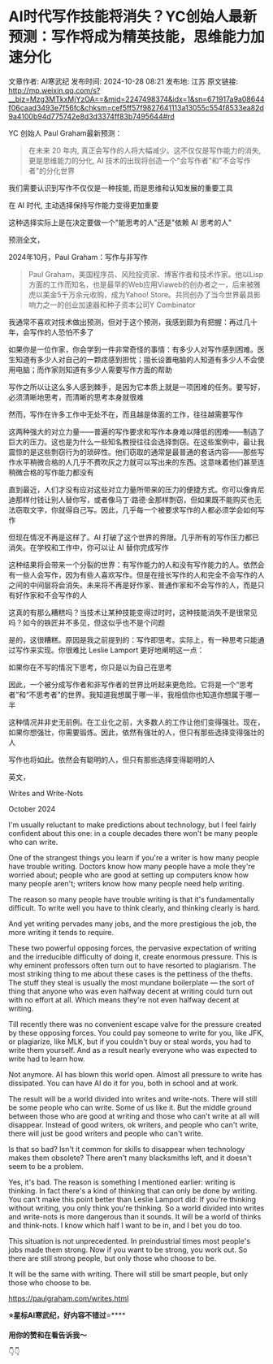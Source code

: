 # AI时代写作技能将消失？YC创始人最新预测：写作将成为精英技能，思维能力加速分化

文章作者: AI寒武纪
发布时间: 2024-10-28 08:21
发布地: 江苏
原文链接: http://mp.weixin.qq.com/s?__biz=Mzg3MTkxMjYzOA==&mid=2247498374&idx=1&sn=671917a9a08644f06caad3493e7f56fc&chksm=cef5ff57f9827641113a13055c554f8533ea82d9a4100b94d775742e8d3d3374ff83b7495644#rd

  

YC 创始人 Paul Graham最新预测：

> 在未来 20 年内, 真正会写作的人将大幅减少。这不仅仅是写作能力的消失, 更是思维能力的分化, AI
> 技术的出现将创造一个"会写作者"和"不会写作者"的分化世界

我们需要认识到写作不仅仅是一种技能, 而是思维和认知发展的重要工具

在 AI 时代, 主动选择保持写作能力变得更加重要

这种选择实际上是在决定要做一个"能思考的人"还是"依赖 AI 思考的人"

预测全文，

2024年10月，Paul Graham：写作与非写作

> Paul
> Graham，美国程序员、风险投资家、博客作者和技术作家。他以Lisp方面的工作而知名，也是最早的Web应用Viaweb的创办者之一，后来被雅虎以美金5千万余元收购，成为Yahoo!
> Store。共同创办了当今世界最具影响力之一的创业加速器和种子资本公司Y Combinator

我通常不喜欢对技术做出预测，但对于这个预测，我感到颇为有把握：再过几十年，会写作的人恐怕不多了

如果你是一位作家，你会学到一件非常奇怪的事情：有多少人对写作感到困难。医生知道有多少人对自己的一颗痣感到担忧；擅长设置电脑的人知道有多少人不会使用电脑；而作家则知道有多少人需要写作方面的帮助

写作之所以让这么多人感到棘手，是因为它本质上就是一项困难的任务。要写好，必须清晰地思考，而清晰的思考本身就很难

然而，写作在许多工作中无处不在，而且越是体面的工作，往往越需要写作

这两种强大的对立力量——普遍的写作要求和写作本身难以降低的困难——制造了巨大的压力。这也是为什么一些知名教授往往会选择剽窃。在这些案例中，最让我震惊的是这些剽窃行为的琐碎性。他们窃取的通常是最普通的套话内容——那些写作水平稍微合格的人几乎不费吹灰之力就可以写出来的东西。这意味着他们甚至连稍微合格的写作能力都没有

直到最近，人们才没有应对这些对立力量所带来的压力的便捷方式。你可以像肯尼迪那样付钱让别人替你写，或者像马丁·路德·金那样剽窃，但如果既不能购买也无法窃取文字，你就得自己写。因此，几乎每一个被要求写作的人都必须学会如何写作

但现在情况不再是这样了。AI 打破了这个世界的界限。几乎所有的写作压力都已消失。在学校和工作中，你可以让 AI 替你完成写作

这种结果将会带来一个分裂的世界：有写作能力的人和没有写作能力的人。依然会有一些人会写作，因为有些人喜欢写作。但是在擅长写作的人和完全不会写作的人之间的中间层将会消失。未来将不再是好作家、普通作家和不会写作的人，而是只有好作家和不会写作的人

这真的有那么糟糕吗？当技术让某种技能变得过时时，这种技能消失不是很常见吗？如今的铁匠并不多见，但这似乎也不是个问题

是的，这很糟糕。原因是我之前提到的：写作即思考。实际上，有一种思考只能通过写作来实现。你很难比 Leslie Lamport 更好地阐明这一点：

如果你在不写的情况下思考，你只是以为自己在思考

因此，一个被分成写作者和非写作者的世界比听起来更危险。它将是一个“思考者”和“不思考者”的世界。我知道我想属于哪一半，我相信你也知道你想属于哪一半

这种情况并非史无前例。在工业化之前，大多数人的工作让他们变得强壮。现在，如果你想强壮，你需要锻炼。因此，依然有强壮的人，但只有那些选择变得强壮的人

写作也将如此。依然会有聪明的人，但只有那些选择变得聪明的人

英文，

Writes and Write-Nots

October 2024

I'm usually reluctant to make predictions about technology, but I feel fairly
confident about this one: in a couple decades there won't be many people who
can write.

One of the strangest things you learn if you're a writer is how many people
have trouble writing. Doctors know how many people have a mole they're worried
about; people who are good at setting up computers know how many people
aren't; writers know how many people need help writing.

The reason so many people have trouble writing is that it's fundamentally
difficult. To write well you have to think clearly, and thinking clearly is
hard.

And yet writing pervades many jobs, and the more prestigious the job, the more
writing it tends to require.

These two powerful opposing forces, the pervasive expectation of writing and
the irreducible difficulty of doing it, create enormous pressure. This is why
eminent professors often turn out to have resorted to plagiarism. The most
striking thing to me about these cases is the pettiness of the thefts. The
stuff they steal is usually the most mundane boilerplate — the sort of thing
that anyone who was even halfway decent at writing could turn out with no
effort at all. Which means they're not even halfway decent at writing.

Till recently there was no convenient escape valve for the pressure created by
these opposing forces. You could pay someone to write for you, like JFK, or
plagiarize, like MLK, but if you couldn't buy or steal words, you had to write
them yourself. And as a result nearly everyone who was expected to write had
to learn how.

Not anymore. AI has blown this world open. Almost all pressure to write has
dissipated. You can have AI do it for you, both in school and at work.

The result will be a world divided into writes and write-nots. There will
still be some people who can write. Some of us like it. But the middle ground
between those who are good at writing and those who can't write at all will
disappear. Instead of good writers, ok writers, and people who can't write,
there will just be good writers and people who can't write.

Is that so bad? Isn't it common for skills to disappear when technology makes
them obsolete? There aren't many blacksmiths left, and it doesn't seem to be a
problem.

Yes, it's bad. The reason is something I mentioned earlier: writing is
thinking. In fact there's a kind of thinking that can only be done by writing.
You can't make this point better than Leslie Lamport did: If you're thinking
without writing, you only think you're thinking. So a world divided into
writes and write-nots is more dangerous than it sounds. It will be a world of
thinks and think-nots. I know which half I want to be in, and I bet you do
too.

This situation is not unprecedented. In preindustrial times most people's jobs
made them strong. Now if you want to be strong, you work out. So there are
still strong people, but only those who choose to be.

It will be the same with writing. There will still be smart people, but only
those who choose to be.

https://paulgraham.com/writes.html

  

  

**⭐星标AI寒武纪，好内容不错过**⭐****

**用你的****赞****和****在看****告诉我～**

  

  

  

👇👇

